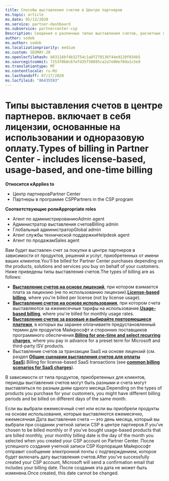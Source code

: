 ```yaml
---
title: Способы выставления счетов в Центре партнеров
ms.topic: article
ms.date: 05/13/2020
ms.service: partner-dashboard
ms.subservice: partnercenter-csp
Description: Сведения о различных типах выставления счетов, расчетных периодах и датах выставления счетов, которые могут отображаться в центре партнеров.
author: sodeb
ms.author: sodeb
ms.localizationpriority: medium
ms.custom: SEOMAY.20
ms.openlocfilehash: b83116bf4b32754c1a8f270136f44e9120f034b5
ms.sourcegitcommit: 7153f0b8c67efd35f58695ca2a7e00e70da1c5e9
ms.translationtype: MT
ms.contentlocale: ru-RU
ms.lasthandoff: 07/17/2020
ms.locfileid: "86435593"
---
```

# <a name="types-of-billing-in-partner-center---includes-license-based-usage-based-and-one-time-billing"></a><span data-ttu-id="9dc2f-103">Типы выставления счетов в центре партнеров. включает в себя лицензии, основанные на использовании и одноразовую оплату.</span><span class="sxs-lookup"><span data-stu-id="9dc2f-103">Types of billing in Partner Center - includes license-based, usage-based, and one-time billing</span></span>

<span data-ttu-id="9dc2f-104">**Относится к**</span><span class="sxs-lookup"><span data-stu-id="9dc2f-104">**Applies to**</span></span>

- <span data-ttu-id="9dc2f-105">Центр партнеров</span><span class="sxs-lookup"><span data-stu-id="9dc2f-105">Partner Center</span></span>
- <span data-ttu-id="9dc2f-106">Партнеры в программе CSP</span><span class="sxs-lookup"><span data-stu-id="9dc2f-106">Partners in the CSP program</span></span>

<span data-ttu-id="9dc2f-107">**Соответствующие роли**</span><span class="sxs-lookup"><span data-stu-id="9dc2f-107">**Appropriate roles**</span></span>

- <span data-ttu-id="9dc2f-108">Агент по администрированию</span><span class="sxs-lookup"><span data-stu-id="9dc2f-108">Admin agent</span></span>
- <span data-ttu-id="9dc2f-109">Администратор выставления счетов</span><span class="sxs-lookup"><span data-stu-id="9dc2f-109">Billing admin</span></span>
- <span data-ttu-id="9dc2f-110">Глобальный администратор</span><span class="sxs-lookup"><span data-stu-id="9dc2f-110">Global admin</span></span>
- <span data-ttu-id="9dc2f-111">Агент службы технической поддержки</span><span class="sxs-lookup"><span data-stu-id="9dc2f-111">Helpdesk agent</span></span>
- <span data-ttu-id="9dc2f-112">Агент по продажам</span><span class="sxs-lookup"><span data-stu-id="9dc2f-112">Sales agent</span></span>

<span data-ttu-id="9dc2f-113">Вам будет выставлен счет за покупки в центре партнеров в зависимости от продуктов, решений и услуг, приобретенных от имени ваших клиентов.</span><span class="sxs-lookup"><span data-stu-id="9dc2f-113">You'll be billed for Partner Center purchases depending on the products, solutions and services you buy on behalf of your customers.</span></span> <span data-ttu-id="9dc2f-114">Ниже приведены типы выставления счетов.</span><span class="sxs-lookup"><span data-stu-id="9dc2f-114">The types of billing are as follows:</span></span>

- <span data-ttu-id="9dc2f-115">[**Выставление счетов на основе лицензий**](license-based-billing.md), при котором взимается плата за лицензию (не по использованию лицензии).</span><span class="sxs-lookup"><span data-stu-id="9dc2f-115">[**License-based billing**](license-based-billing.md), where you're billed per license (not by license usage).</span></span>
- <span data-ttu-id="9dc2f-116">[**Выставление счетов на основе использования**](usage-based-billing.md), при котором счета выставляются за ежемесячные тарифы на использование.</span><span class="sxs-lookup"><span data-stu-id="9dc2f-116">[**Usage-based billing**](usage-based-billing.md), where you're billed for monthly usage rates.</span></span>
- <span data-ttu-id="9dc2f-117">[**Выставление счетов за разовые и выбирайте повторяющиеся платежи**](one-time-and-recurring-billing.md), в которых вы заранее оплачиваете предустановленный термин для продуктов Майкрософт и сторонних поставщиков программного обеспечения.</span><span class="sxs-lookup"><span data-stu-id="9dc2f-117">[**Billing for one-time and select recurring charges**](one-time-and-recurring-billing.md), where you pay in advance for a preset term for Microsoft and third-party ISV products.</span></span>
- <span data-ttu-id="9dc2f-118">Выставление счетов за транзакции SaaS на основе лицензий (см. раздел [**Общие сценарии выставления счетов для оплаты SaaS**](common-billing-scenarios-saas.md)).</span><span class="sxs-lookup"><span data-stu-id="9dc2f-118">Billing for license-based SaaS transactions (see [**common billing scenarios for SaaS charges**](common-billing-scenarios-saas.md)).</span></span>

<span data-ttu-id="9dc2f-119">В зависимости от типа продуктов, приобретенных для клиентов, периоды выставления счетов могут быть разными и счета могут выставляться по разным дням одного месяца.</span><span class="sxs-lookup"><span data-stu-id="9dc2f-119">Depending on the types of products you purchase for your customers, you might have different billing periods and be billed on different days of the same month.</span></span>

<span data-ttu-id="9dc2f-120">Если вы выбрали ежемесячный счет или если вы приобрели продукты на основе использования, которые выставляются ежемесячно, ежемесячная Дата выставления счета — это день месяца, который вы выбрали при создании учетной записи CSP в центре партнеров.</span><span class="sxs-lookup"><span data-stu-id="9dc2f-120">If you’ve chosen to be billed monthly or if you’ve bought usage-based products that are billed monthly, your monthly billing date is the day of the month you selected when you created your CSP account on Partner Center.</span></span> <span data-ttu-id="9dc2f-121">После успешного создания учетной записи CSP Корпорация Майкрософт отправит сообщение электронной почты с подтверждением, которое будет включать дату выставления счетов.</span><span class="sxs-lookup"><span data-stu-id="9dc2f-121">After you’ve successfully created your CSP account, Microsoft will send a confirmation email that includes your billing date.</span></span> <span data-ttu-id="9dc2f-122">После создания эта дата не может быть изменена.</span><span class="sxs-lookup"><span data-stu-id="9dc2f-122">Once created, this date cannot be changed.</span></span>
